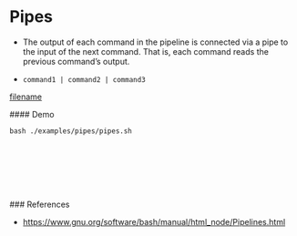 # Pipes

- The output of each command in the pipeline is connected via a pipe to the input of the next command. That is, each command reads the previous command’s output. 

- `command1 | command2 | command3`

[filename](../../examples/pipes/pipes.sh ':include :type=code bash')

#### Demo
```
bash ./examples/pipes/pipes.sh
```

<br><br><br><br><br>

### References
- https://www.gnu.org/software/bash/manual/html_node/Pipelines.html